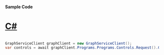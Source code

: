 #### Sample Code
# [C#](#tab/Csharp)

```C#

GraphServiceClient graphClient = new GraphServiceClient();
var controls = await graphClient.Programs.Programs.Controls.Request().GetAsync();

```